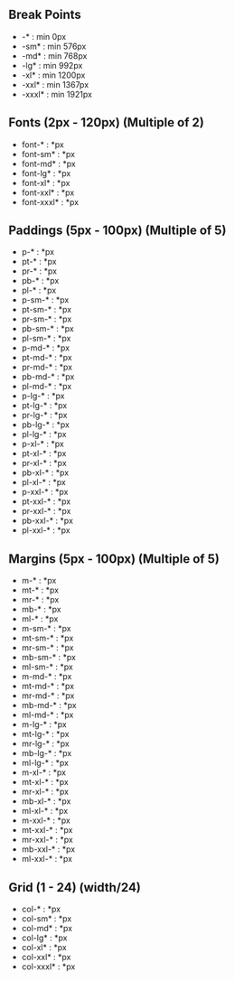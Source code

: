 
<h2>Break Points</h2>
<ul>
    <li>-* : min 0px</li>
    <li>-sm* : min 576px</li>
    <li>-md* : min 768px</li>
    <li>-lg* : min 992px</li>
    <li>-xl* : min 1200px</li>
    <li>-xxl* : min 1367px</li>
    <li>-xxxl* : min 1921px</li>
</ul>

<h2>Fonts (2px - 120px) (Multiple of 2)</h2>
<ul>
    <li>font-* : *px</li>
    <li>font-sm* : *px</li>
    <li>font-md* : *px</li>
    <li>font-lg* : *px</li>
    <li>font-xl* : *px</li>
    <li>font-xxl* : *px</li>
    <li>font-xxxl* : *px</li>
</ul>


<h2>Paddings (5px - 100px) (Multiple of 5)</h2>
<ul>
    <li>p-* : *px</li>
    <li>pt-* : *px</li>
    <li>pr-* : *px</li>
    <li>pb-* : *px</li>
    <li>pl-* : *px</li>
    <li>p-sm-* : *px</li>
    <li>pt-sm-* : *px</li>
    <li>pr-sm-* : *px</li>
    <li>pb-sm-* : *px</li>
    <li>pl-sm-* : *px</li>
    <li>p-md-* : *px</li>
    <li>pt-md-* : *px</li>
    <li>pr-md-* : *px</li>
    <li>pb-md-* : *px</li>
    <li>pl-md-* : *px</li>
    <li>p-lg-* : *px</li>
    <li>pt-lg-* : *px</li>
    <li>pr-lg-* : *px</li>
    <li>pb-lg-* : *px</li>
    <li>pl-lg-* : *px</li>
    <li>p-xl-* : *px</li>
    <li>pt-xl-* : *px</li>
    <li>pr-xl-* : *px</li>
    <li>pb-xl-* : *px</li>
    <li>pl-xl-* : *px</li>
    <li>p-xxl-* : *px</li>
    <li>pt-xxl-* : *px</li>
    <li>pr-xxl-* : *px</li>
    <li>pb-xxl-* : *px</li>
    <li>pl-xxl-* : *px</li>
</ul>

<h2>Margins (5px - 100px) (Multiple of 5)</h2>
<ul>
    <li>m-* : *px</li>
    <li>mt-* : *px</li>
    <li>mr-* : *px</li>
    <li>mb-* : *px</li>
    <li>ml-* : *px</li>
    <li>m-sm-* : *px</li>
    <li>mt-sm-* : *px</li>
    <li>mr-sm-* : *px</li>
    <li>mb-sm-* : *px</li>
    <li>ml-sm-* : *px</li>
    <li>m-md-* : *px</li>
    <li>mt-md-* : *px</li>
    <li>mr-md-* : *px</li>
    <li>mb-md-* : *px</li>
    <li>ml-md-* : *px</li>
    <li>m-lg-* : *px</li>
    <li>mt-lg-* : *px</li>
    <li>mr-lg-* : *px</li>
    <li>mb-lg-* : *px</li>
    <li>ml-lg-* : *px</li>
    <li>m-xl-* : *px</li>
    <li>mt-xl-* : *px</li>
    <li>mr-xl-* : *px</li>
    <li>mb-xl-* : *px</li>
    <li>ml-xl-* : *px</li>
    <li>m-xxl-* : *px</li>
    <li>mt-xxl-* : *px</li>
    <li>mr-xxl-* : *px</li>
    <li>mb-xxl-* : *px</li>
    <li>ml-xxl-* : *px</li>
</ul>

<h2>Grid (1 - 24) (width/24)</h2>

<ul>
    <li>col-* : *px</li>
    <li>col-sm* : *px</li>
    <li>col-md* : *px</li>
    <li>col-lg* : *px</li>
    <li>col-xl* : *px</li>
    <li>col-xxl* : *px</li>
    <li>col-xxxl* : *px</li>
</ul>